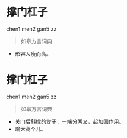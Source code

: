 # 撑门杠子
chen1 men2 gan5 zz
> 如皋方言词典
- 形容人瘦而高。

# 撑门杠子
chen1 men2 gan5 zz
> 如皋方言词典
- 关门后斜撑的牚子，一端分两叉，起加固作用。
- 喻大高个儿。
